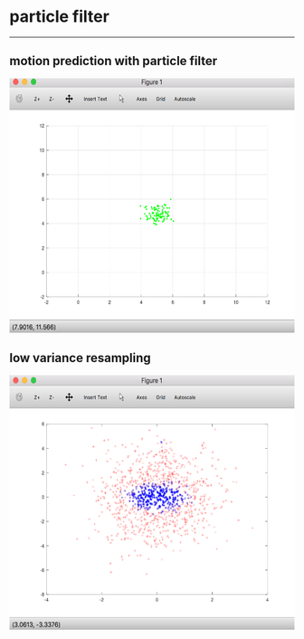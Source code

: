 # particle filter
--------------------------------------
## motion prediction with particle filter

<p align="center">
  <img src="plots/Screen%20Shot%202018-04-24%20at%2016.42.25.png" width=676 height=450>
</p>

## low variance resampling

<p align="center">
  <img src="plots/Screen%20Shot%202018-04-25%20at%2014.39.09.png" width=676 height=450>
</p>
